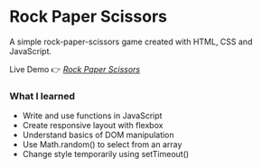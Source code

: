 # Rock Paper Scissors

A simple rock-paper-scissors game created with HTML, CSS and JavaScript. 

Live Demo 👉 *[Rock Paper Scissors](http://joycehwchan.github.io/RockPaperScissors/)*

### What I learned
* Write and use functions in JavaScript
* Create responsive layout with flexbox
* Understand basics of DOM manipulation
* Use Math.random() to select from an array
* Change style temporarily using setTimeout()
